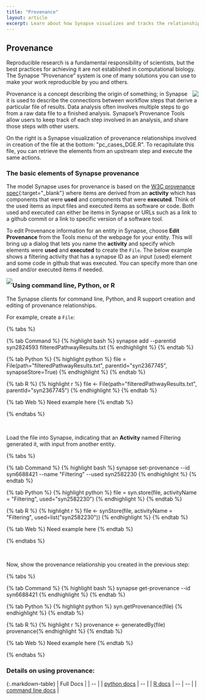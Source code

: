 ```yaml
---
title: "Provenance"
layout: article
excerpt: Learn about how Synapse visualizes and tracks the relationships of files and projects for reproducibility.  
---
```


## Provenance

Reproducible research is a fundamental responsibility of scientists, but the best practices for achieving it are not established in computational biology. The Synapse “Provenance” system is one of many solutions you can use to make your work reproducible by you and others.

<img src="/assets/images/Prov_web_screenshot.png" align="right">

Provenance is a concept describing the origin of something; in Synapse it is used to describe the connections between workflow steps that derive a particular file of results. Data analysis often involves multiple steps to go from a raw data file to a finished analysis.  Synapse’s Provenance Tools allow users to keep track of each step involved in an analysis, and share those steps with other users. 

On the right is a Synapse visualization of provenance relationships involved in creation of the file at the bottom: "pc_cases_DGE.R". To recapitulate this file, you can retrieve the elements from an upstream step and execute the same actions.


### The basic elements of Synapse provenance


The model Synapse uses for provenance is based on the [W3C provenance spec](https://www.w3.org/standards/techs/provenance#w3c_all){:target="_blank"} where items are derived from an **activity** which has components that were **used**  and components that were **executed**.  Think of the used items as input files and executed items as software or code.  Both used and executed can either be items in Synapse or URLs such as a link to a github commit or a link to specific version of a software tool.  

To edit Provenance information for an entity in Synapse, choose **Edit Provenance** from the Tools menu of the webpage for your entity. This will bring up a dialog that lets you name the **activity** and specify which elements were **used** and **executed** to create the `File`. The below example shows a filtering activity that has a synapse ID as an input (used) element and some code in github that was executed. You can specify more than one used and/or executed items if needed.

<img style="float: left;" src="/assets/images/Prov_web_editing.png">


### Using command line, Python, or R

The Synapse clients for command line, Python, and R support creation and editing of provenance relationships.

For example, create a `File`:

{% tabs %}

{% tab Command %}
{% highlight bash %}
synapse add --parentid syn2824593 filteredPathwayResults.txt
{% endhighlight %}
{% endtab %}

{% tab Python %}
{% highlight python %}
file = File(path="filteredPathwayResults.txt", parentId="syn2367745", synapseStore=True)
{% endhighlight %}
{% endtab %}

{% tab R %}
{% highlight r %}
file <- File(path="filteredPathwayResults.txt", parentId="syn2367745")
{% endhighlight %}
{% endtab %}

{% tab Web %}
Need example here
{% endtab %}

{% endtabs %}

<br>


Load the file into Synapse, indicating that an **Activity** named Filtering generated it, with input from another entity.

{% tabs %}

{% tab Command %}
{% highlight bash %}
synapse set-provenance --id syn6688421 --name "Filtering" --used syn2582230
{% endhighlight %}
{% endtab %}

{% tab Python %}
{% highlight python %}
file = syn.store(file, activityName = "Filtering", used="syn2582230")
{% endhighlight %}
{% endtab %}

{% tab R %}
{% highlight r %}
file <- synStore(file, activityName = "Filtering", used=list("syn2582230"))
{% endhighlight %}
{% endtab %}

{% tab Web %}
Need example here
{% endtab %}

{% endtabs %}

<br>

Now, show the provenance relationship you created in the previous step:

{% tabs %}

{% tab Command %}
{% highlight bash %}
synapse get-provenance --id syn6688421
{% endhighlight %}
{% endtab %}

{% tab Python %}
{% highlight python %}
syn.getProvenance(file)
{% endhighlight %}
{% endtab %}

{% tab R %}
{% highlight r %}
provenance <- generatedBy(file)
provenance{% endhighlight %}
{% endtab %}

{% tab Web %}
Need example here
{% endtab %}

{% endtabs %}



### Details on using provenance:

{:.markdown-table}
| Full Docs |
| -- |
| [python docs](http://docs.synapse.org/python/)
| -- |
| [R docs](http://docs.synapse.org/r)
| -- | -- |
| [command line docs](http://docs.synapse.org/python/CommandLineClient.html) |



